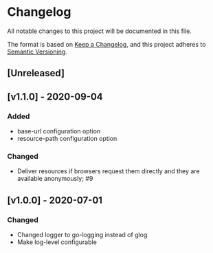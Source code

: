 # Changelog
All notable changes to this project will be documented in this file.

The format is based on [Keep a Changelog](https://keepachangelog.com/en/1.0.0/),
and this project adheres to [Semantic Versioning](https://semver.org/spec/v2.0.0.html).

## [Unreleased]

## [v1.1.0] - 2020-09-04
### Added
- base-url configuration option
- resource-path configuration option

### Changed
- Deliver resources if browsers request them directly and they are available anonymously; #9

## [v1.0.0] - 2020-07-01
### Changed
- Changed logger to go-logging instead of glog
- Make log-level configurable
